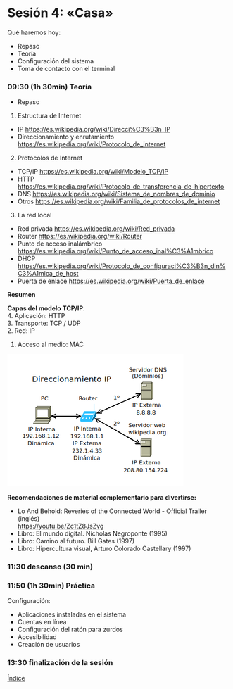 # Sesión 4: «Casa»

Qué haremos hoy:
- Repaso
- Teoría
- Configuración del sistema
- Toma de contacto con el terminal

### 09:30 (1h 30min) Teoría  

- Repaso

1. Estructura de Internet
- IP https://es.wikipedia.org/wiki/Direcci%C3%B3n_IP  
- Direccionamiento y enrutamiento https://es.wikipedia.org/wiki/Protocolo_de_internet  

2. Protocolos de Internet  
- TCP/IP https://es.wikipedia.org/wiki/Modelo_TCP/IP  
- HTTP https://es.wikipedia.org/wiki/Protocolo_de_transferencia_de_hipertexto  
- DNS https://es.wikipedia.org/wiki/Sistema_de_nombres_de_dominio
- Otros https://es.wikipedia.org/wiki/Familia_de_protocolos_de_internet  

3. La red local
- Red privada https://es.wikipedia.org/wiki/Red_privada
- Router https://es.wikipedia.org/wiki/Router  
- Punto de acceso inalámbrico https://es.wikipedia.org/wiki/Punto_de_acceso_inal%C3%A1mbrico  
- DHCP https://es.wikipedia.org/wiki/Protocolo_de_configuraci%C3%B3n_din%C3%A1mica_de_host  
- Puerta de enlace https://es.wikipedia.org/wiki/Puerta_de_enlace  

**Resumen**  

**Capas del modelo TCP/IP**:  
4. Aplicación: HTTP  
3. Transporte: TCP / UDP  
2. Red: IP  
1. Acceso al medio: MAC  

![Direccionamiento IP](../recursos/ip.png) 

**Recomendaciones de material complementario para divertirse:** 
- Lo And Behold: Reveries of the Connected World - Official Trailer (inglés)  
https://youtu.be/Zc1tZ8JsZvg  
- Libro: El mundo digital. Nicholas Negroponte (1995)  
- Libro: Camino al futuro. Bill Gates (1997)  
- Libro: Hipercultura visual, Arturo Colorado Castellary (1997)  

### 11:30 descanso (30 min)  

### 11:50 (1h 30min) Práctica

Configuración:  
- Aplicaciones instaladas en el sistema
- Cuentas en línea
- Configuración del ratón para zurdos
- Accesibilidad
- Creación de usuarios

### 13:30 finalización de la sesión

[Índice](../README.md)
